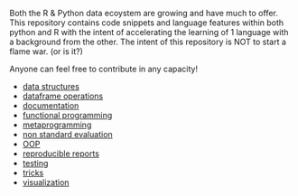 Both the R & Python data ecoystem are growing and have much to offer. 
This repository contains code snippets and language features within both python and R 
with the intent of accelerating the learning of 1 language with a background from the other. 
The intent of this repository is NOT to start a flame war. (or is it?)

Anyone can feel free to contribute in any capacity!

* [data structures](./data_structures)
* [dataframe operations](./dataframe_operations)
* [documentation](./documentation)
* [functional programming](./functional_programming)
* [metaprogramming](./meta_programming)
* [non standard evaluation](./non_standard_evaluation)
* [OOP](./OOP)
* [reproducible reports](./reproducible_reports)
* [testing](./testing)
* [tricks](./tricks)
* [visualization](./visualization)
